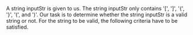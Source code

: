A string inputStr is given to us. The string inputStr only contains '[', ']', '{', '}', '(', and ')'. Our task is to determine whether the string inputStr is a valid string or not.
For the string to be valid, the following criteria have to be satisfied.

